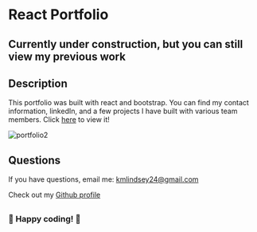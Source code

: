 # React Portfolio

## Currently under construction, but you can still view my previous work

## Description

This portfolio was built with react and bootstrap. You can find my contact information, linkedIn, and a few projects I have built with various team members. 
Click [here](https://kfisch2.github.io/my-portfolio/) to view it!

![portfolio2](https://user-images.githubusercontent.com/102554319/195744337-65731b12-c5bf-4449-88bb-140afa38cf8c.png)

## Questions

If you have questions, email me: <kmlindsey24@gmail.com>

Check out my [Github profile](https://github.com/kfisch2)

##

### :dizzy: Happy coding! :dizzy:
